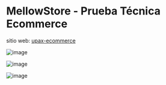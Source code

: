 # MellowStore - Prueba Técnica Ecommerce

sitio web: [upax-ecommerce](https://upax-ecommerce.vercel.app/)

![image](https://github.com/user-attachments/assets/e3ee5293-99ae-48b9-976d-6d2108f881ac)

![image](https://github.com/user-attachments/assets/851b9d4a-758c-49b0-b914-13f2ae062d54)

![image](https://github.com/user-attachments/assets/80187602-731b-40f5-90d0-29c983e1bf5c)
